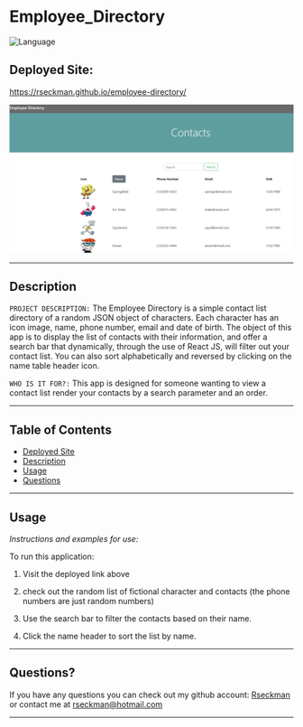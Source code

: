 # Employee_Directory
![Language](https://img.shields.io/static/v1?label=JavaScript&message=language&color=brightgreen)

## Deployed Site:
https://rseckman.github.io/employee-directory/

![IMAGE](/public/images/screenshot.png)

---

## Description


`PROJECT DESCRIPTION:` The Employee Directory is a simple contact list directory of a random JSON object of characters.  Each character has an icon image, name, phone number, email and date of birth.  The object of this app is to display the list of contacts with their information, and offer a search bar that dynamically, through the use of React JS, will filter out your contact list.  You can also sort alphabetically and reversed by clicking on the name table header icon.


`WHO IS IT FOR?:` This app is designed for someone wanting to view a contact list render your contacts by a search parameter and an order.


  ---


## Table of Contents

  - [Deployed Site](#deployed-site)
  - [Description](#description)
  - [Usage](#usage)
  - [Questions](#questions)
 
 ---



## Usage
  *Instructions and examples for use:*

To run this application:
1. Visit the deployed link above

2. check out the random list of fictional character and contacts (the phone numbers are just random numbers)

3. Use the search bar to filter the contacts based on their name.
5. Click the name header to sort the list by name.
---


## Questions?

  If you have any questions you can check out my github account: [Rseckman](https://github.com/Rseckman)
  or contact me at rseckman@hotmail.com

---

